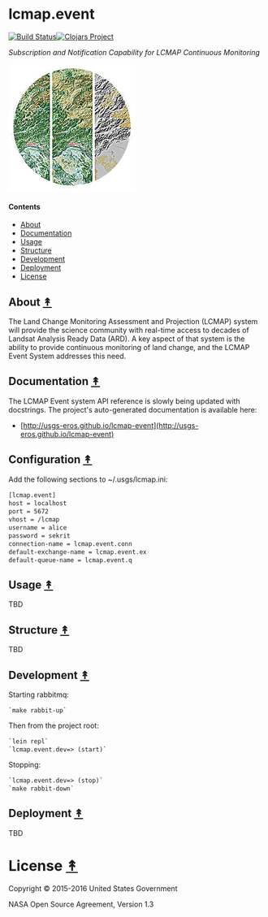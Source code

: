 # lcmap.event

[![Build Status][travis-badge]][travis][![Clojars Project][clojars-badge]][clojars]

*Subscription and Notification Capability for LCMAP Continuous Monitoring*

[![LCMAP open source project logo][lcmap-logo]][lcmap-logo-large]


#### Contents

* [About](#about-)
* [Documentation](#documentation-)
* [Usage](#usage-)
* [Structure](#structure-)
* [Development](#development-)
* [Deployment](#deployment-)
* [License](#license-)


## About [&#x219F;](#contents)

The Land Change Monitoring Assessment and Projection (LCMAP) system will
provide the science community with real-time access to decades of Landsat
Analysis Ready Data (ARD). A key aspect of that system is the ability to
provide continuous monitoring of land change, and the LCMAP Event System
addresses this need.


## Documentation [&#x219F;](#contents)

The LCMAP Event system API reference is slowly being updated with docstrings.
The project's auto-generated documentation is available here:

* [http://usgs-eros.github.io/lcmap-event](http://usgs-eros.github.io/lcmap-event)


## Configuration [&#x219F;](#contents)

Add the following sections to ~/.usgs/lcmap.ini:

```
[lcmap.event]
host = localhost
port = 5672
vhost = /lcmap
username = alice
password = sekrit
connection-name = lcmap.event.conn
default-exchange-name = lcmap.event.ex
default-queue-name = lcmap.event.q
```

## Usage [&#x219F;](#contents)

TBD


## Structure [&#x219F;](#contents)

TBD


## Development [&#x219F;](#contents)
Starting rabbitmq:

    `make rabbit-up`

Then from the project root:

    `lein repl`
    `lcmap.event.dev=> (start)`

Stopping:

    `lcmap.event.dev=> (stop)`
    `make rabbit-down`

## Deployment [&#x219F;](#contents)

TBD


# License [&#x219F;](#contents)

Copyright © 2015-2016 United States Government

NASA Open Source Agreement, Version 1.3

<!-- Named page links below: /-->

[travis]: https://travis-ci.org/USGS-EROS/lcmap-event
[travis-badge]: https://travis-ci.org/USGS-EROS/lcmap-event.png?branch=master
[deps]: http://jarkeeper.com/usgs-eros/lcmap-event
[deps-badge]: http://jarkeeper.com/usgs-eros/lcmap-event/status.svg
[lcmap-logo]: https://raw.githubusercontent.com/USGS-EROS/lcmap-system/master/resources/images/lcmap-logo-1-250px.png
[lcmap-logo-large]: https://raw.githubusercontent.com/USGS-EROS/lcmap-system/master/resources/images/lcmap-logo-1-1000px.png
[clojars]: https://clojars.org/gov.usgs.eros/lcmap-event
[clojars-badge]: https://img.shields.io/clojars/v/gov.usgs.eros/lcmap-event.svg
[tag-badge]: https://img.shields.io/github/tag/usgs-eros/lcmap-event.svg?maxAge=2592000
[tag]: https://github.com/usgs-eros/lcmap-event/tags
